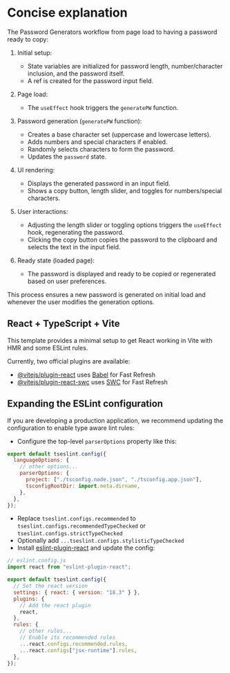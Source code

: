 # Concise explanation

The Password Generators workflow from page load to having a password ready to copy:

1. Initial setup:

   - State variables are initialized for password length, number/character inclusion, and the password itself.
   - A ref is created for the password input field.

2. Page load:

   - The `useEffect` hook triggers the `generatePW` function.

3. Password generation (`generatePW` function):

   - Creates a base character set (uppercase and lowercase letters).
   - Adds numbers and special characters if enabled.
   - Randomly selects characters to form the password.
   - Updates the `password` state.

4. UI rendering:

   - Displays the generated password in an input field.
   - Shows a copy button, length slider, and toggles for numbers/special characters.

5. User interactions:

   - Adjusting the length slider or toggling options triggers the `useEffect` hook, regenerating the password.
   - Clicking the copy button copies the password to the clipboard and selects the text in the input field.

6. Ready state (loaded page):
   - The password is displayed and ready to be copied or regenerated based on user preferences.

This process ensures a new password is generated on initial load and whenever the user modifies the generation options.

## React + TypeScript + Vite

This template provides a minimal setup to get React working in Vite with HMR and some ESLint rules.

Currently, two official plugins are available:

- [@vitejs/plugin-react](https://github.com/vitejs/vite-plugin-react/blob/main/packages/plugin-react/README.md) uses [Babel](https://babeljs.io/) for Fast Refresh
- [@vitejs/plugin-react-swc](https://github.com/vitejs/vite-plugin-react-swc) uses [SWC](https://swc.rs/) for Fast Refresh

## Expanding the ESLint configuration

If you are developing a production application, we recommend updating the configuration to enable type aware lint rules:

- Configure the top-level `parserOptions` property like this:

```js
export default tseslint.config({
  languageOptions: {
    // other options...
    parserOptions: {
      project: ["./tsconfig.node.json", "./tsconfig.app.json"],
      tsconfigRootDir: import.meta.dirname,
    },
  },
});
```

- Replace `tseslint.configs.recommended` to `tseslint.configs.recommendedTypeChecked` or `tseslint.configs.strictTypeChecked`
- Optionally add `...tseslint.configs.stylisticTypeChecked`
- Install [eslint-plugin-react](https://github.com/jsx-eslint/eslint-plugin-react) and update the config:

```js
// eslint.config.js
import react from "eslint-plugin-react";

export default tseslint.config({
  // Set the react version
  settings: { react: { version: "18.3" } },
  plugins: {
    // Add the react plugin
    react,
  },
  rules: {
    // other rules...
    // Enable its recommended rules
    ...react.configs.recommended.rules,
    ...react.configs["jsx-runtime"].rules,
  },
});
```
